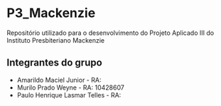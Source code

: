# P3_Mackenzie
Repositório utilizado para o desenvolvimento do Projeto Aplicado III do Instituto Presbiteriano Mackenzie

## Integrantes do grupo

- Amarildo Maciel Junior - RA: 
- Murilo Prado Weyne - RA: 10428607
- Paulo Henrique Lasmar Telles - RA: 
